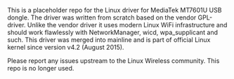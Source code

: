 This is a placeholder repo for the Linux driver for MediaTek MT7601U USB dongle. The driver was written from scratch based on the vendor GPL-driver. Unlike the vendor driver it uses modern Linux WiFi infrastructure and should work flawlessly with NetworkManager, wicd, wpa_supplicant and such. This driver was merged into mainline and is part of official Linux kernel since version v4.2 (August 2015).

Please report any issues upstream to the Linux Wireless community. This repo is no longer used.

